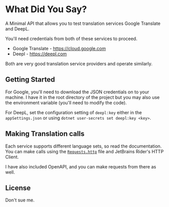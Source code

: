 # What Did You Say?

A Minimal API that allows you to test translation services Google Translate and DeepL.

You'll need credentials from both of these services to proceed.

- Google Translate - https://cloud.google.com
- Deepl - https://deepl.com

Both are very good translation service providers and operate similarly.

## Getting Started

For Google, you'll need to download the JSON credentials on to your machine.
I have it in the root directory of the project but you may also use the environment variable
(you'll need to modify the code).

For DeepL,
set the configuration setting of `deepl:key` either
in the `appSettings.json` or using `dotnet user-secrets set deepl:key <key>`.


## Making Translation calls

Each service supports different language sets, so read the documentation.
You can make calls using the [`Requests.http`](./WhatDidYouSay/Requests.http) file and JetBrains Rider's HTTP Client.

I have also included OpenAPI, and you can make requests from there as well.

## License

Don't sue me.

